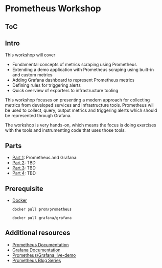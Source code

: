 # Prometheus Workshop

## ToC


## Intro

This workshop will cover

- Fundamental concepts of metrics scraping using Prometheus
- Extending a demo application with Prometheus scraping using built-in and
  custom metrics
- Adding Grafana dashboard to represent Prometheus metrics
- Defining rules for triggering alerts
- Quick overview of exporters to infrastructure tooling

This workshop focuses on presenting a modern approach for collecting metrics
from developed services and infrastructure tools. Prometheus will be used to
collect, query, output metrics and triggering alerts which should be represented
through Grafana.

The workshop is very hands-on, which means the focus is doing exercises with the
tools and instrumenting code that uses those tools.

## Parts

- [Part 1](part1/README.md): Prometheus and Grafana
- [Part 2](part2/instrumenting-code.md): TBD
- [Part 3](part3/metrics.md): TBD
- [Part 4](part4/alerts.md): TBD

## Prerequisite

- [Docker](https://docs.docker.com/)
    ```
    docker pull prom/prometheus
    ```
    ```
    docker pull grafana/grafana
    ```

## Additional resources

- [Prometheus Documentation](https://prometheus.io/docs/)
- [Grafana Documentation](https://grafana.com/docs/)
- [Prometheus/Grafana live-demo](http://demo.robustperception.io:3000/)
- [Prometheus Blog
  Series](https://blog.pvincent.io/2017/12/prometheus-blog-series-part-1-metrics-and-labels/)

